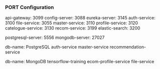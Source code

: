 ### PORT Configuration

api-gateway: 3099
config-server: 3088
eureka-server: 3145
auth-service: 3100
file-service: 3055
master-service: 3110
profile-service: 3120
catelogue-service: 3130
recom-service: 3199
elastic-search: 3200

postgresql-server: 5556
mongodb-server: 27027

db-name: PostgreSQL
auth-service
master-service
recommendation-service

db-name: MongoDB
tensorflow-training
ecom-profile-service
file-service 
